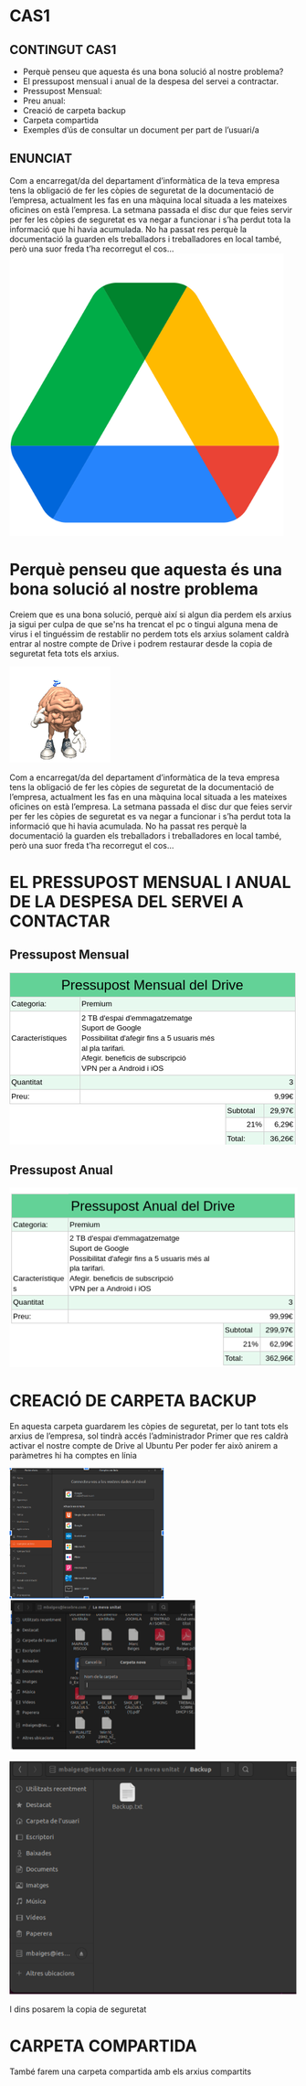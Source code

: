 # CAS1

## CONTINGUT CAS1


* Perquè penseu que aquesta és una bona solució al nostre problema?	
* El pressupost mensual i anual de la despesa del servei a contractar.	
* Pressupost Mensual:	
* Preu anual:	
* Creació de carpeta backup	
* Carpeta compartida	
* Exemples d’ús de consultar un document per part de l’usuari/a	

## ENUNCIAT


Com a encarregat/da del departament d’informàtica de la teva empresa tens la obligació de fer les còpies de seguretat de la documentació de l’empresa, actualment les fas en una màquina local situada a les mateixes oficines on està l’empresa. La setmana passada el disc dur que feies servir per fer les còpies de seguretat es va negar a funcionar i s’ha perdut tota la informació que hi havia acumulada. No ha passat res perquè la documentació la guarden els treballadors i treballadores en local també, però una suor freda t’ha recorregut el cos… 
![alt text](cas1.png)


# Perquè penseu que aquesta és una bona solució al nostre problema

Creiem que es una bona solució, perquè així si algun dia perdem els arxius ja sigui per culpa de que se'ns ha trencat el pc o tingui alguna mena de virus i el tinguéssim de restablir no perdem tots els arxius solament caldrà entrar al nostre compte de Drive i podrem restaurar desde la copia de seguretat feta tots els arxius.

![alt text](pensar.png)


Com a encarregat/da del departament d’informàtica de la teva empresa tens la obligació de fer les còpies de seguretat de la documentació de l’empresa, actualment les fas en una màquina local situada a les mateixes oficines on està l’empresa. La setmana passada el disc dur que feies servir per fer les còpies de seguretat es va negar a funcionar i s’ha perdut tota la informació que hi havia acumulada. No ha passat res perquè la documentació la guarden els treballadors i treballadores en local també, però una suor freda t’ha recorregut el cos… 



# EL PRESSUPOST MENSUAL I ANUAL DE LA DESPESA DEL SERVEI A CONTACTAR

## Pressupost Mensual


![alt text](pressupost.png)


## Pressupost Anual


![alt text](Anual.png)



# CREACIÓ DE CARPETA BACKUP


En aquesta carpeta guardarem les còpies de seguretat, per lo tant tots els arxius de l’empresa, sol tindrà accés l’administrador
Primer que res caldrà activar el nostre compte de Drive al Ubuntu 
Per poder fer això anirem a paràmetres hi ha comptes en línia 



![alt text](a.png)              ![alt text](b.png)



![alt text](backup.png)  

I dins posarem la copia de seguretat 


# CARPETA COMPARTIDA

També farem una carpeta compartida amb els arxius compartits 
